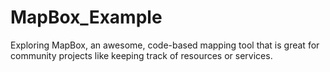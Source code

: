 # MapBox_Example
Exploring MapBox, an awesome, code-based mapping tool that is great for community projects like keeping track of resources or services.
